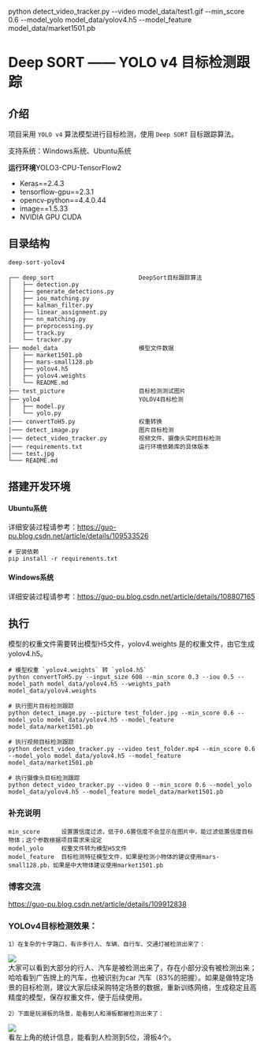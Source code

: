 
python detect_video_tracker.py --video model_data/test1.gif --min_score 0.6 --model_yolo model_data/yolov4.h5 --model_feature model_data/market1501.pb


# Deep SORT —— YOLO v4 目标检测跟踪

## 介绍

项目采用 `YOLO v4` 算法模型进行目标检测，使用 `Deep SORT` 目标跟踪算法。

支持系统：Windows系统、Ubuntu系统

**运行环境**YOLO3-CPU-TensorFlow2

- Keras==2.4.3
- tensorflow-gpu==2.3.1
- opencv-python==4.4.0.44
- image==1.5.33
- NVIDIA GPU CUDA

## 目录结构

```text
deep-sort-yolov4

┌── deep_sort                        DeepSort目标跟踪算法
│   ├── detection.py
│   ├── generate_detections.py
│   ├── iou_matching.py
│   ├── kalman_filter.py
│   ├── linear_assignment.py
│   ├── nn_matching.py
│   ├── preprocessing.py
│   ├── track.py
│   └── tracker.py
├── model_data                       模型文件数据
│   ├── market1501.pb
│   ├── mars-small128.pb
│   ├── yolov4.h5
│   ├── yolov4.weights
│   └── README.md
├── test_picture                     目标检测测试图片
├── yolo4                            YOLOV4目标检测
│   ├── model.py
│   └── yolo.py
│─── convertToH5.py                  权重转换
│─── detect_image.py                 图片目标检测
│─── detect_video_tracker.py         视频文件、摄像头实时目标检测
│─── requirements.txt                运行环境依赖库的具体版本
│─── test.jpg                        
└─── README.md
```
## 搭建开发环境
#### Ubuntu系统
详细安装过程请参考：https://guo-pu.blog.csdn.net/article/details/109533526
```shell
# 安装依赖 
pip install -r requirements.txt
```
#### Windows系统
详细安装过程请参考：https://guo-pu.blog.csdn.net/article/details/108807165

## 执行

模型的权重文件需要转出模型H5文件，yolov4.weights 是的权重文件，由它生成yolov4.h5。

```shell
# 模型权重 `yolov4.weights` 转 `yolo4.h5`
python convertToH5.py --input_size 608 --min_score 0.3 --iou 0.5 --model_path model_data/yolov4.h5 --weights_path model_data/yolov4.weights

# 执行图片目标检测跟踪
python detect_image.py --picture test_folder.jpg --min_score 0.6 --model_yolo model_data/yolov4.h5 --model_feature model_data/market1501.pb

# 执行视频目标检测跟踪
python detect_video_tracker.py --video test_folder.mp4 --min_score 0.6 --model_yolo model_data/yolov4.h5 --model_feature model_data/market1501.pb

# 执行摄像头目标检测跟踪
python detect_video_tracker.py --video 0 --min_score 0.6 --model_yolo model_data/yolov4.h5 --model_feature model_data/market1501.pb

```

### 补充说明
```text
min_score      设置置信度过滤，低于0.6置信度不会显示在图片中，能过滤低置信度目标物体；这个参数根据项目需求来设定
model_yolo     权重文件转为模型H5文件
model_feature  目标检测特征模型文件，如果是检测小物体的建议使用mars-small128.pb，如果是中大物体建议使用market1501.pb
```
### 博客交流
https://guo-pu.blog.csdn.net/article/details/109912838

### YOLOv4目标检测效果：
```text
1）在复杂的十字路口，有许多行人、车辆、自行车、交通灯被检测出来了：
```
<img src="https://github.com/guo-pu/Deep-Sort-YOLOv4-master_V1.0/blob/main/test_picture/output_street.png" /><br/>
大家可以看到大部分的行人、汽车是被检测出来了，存在小部分没有被检测出来；哈哈看到广告牌上的汽车，也被识别为car 汽车（83%的把握）。如果是做特定场景的目标检测，建议大家后续采购特定场景的数据，重新训练网络，生成稳定且高精度的模型，保存权重文件，便于后续使用。

```text
2）下面是玩滑板的场景，能看到人和滑板都被检测出来了：
```
<img src="https://github.com/guo-pu/Deep-Sort-YOLOv4-master_V1.0/blob/main/test_picture/output_sport.png" /><br/>
看左上角的统计信息，能看到人检测到5位，滑板4个。
